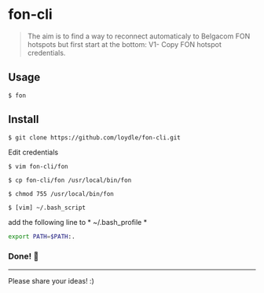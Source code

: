 
# fon-cli 
 >  The aim is to find a way to reconnect automaticaly to Belgacom FON hotspots but first start at the bottom: V1- Copy FON hotspot credentials.


## Usage
 `$ fon`  


## Install 

`$ git clone https://github.com/loydle/fon-cli.git`

Edit credentials

`$ vim fon-cli/fon`

`$ cp fon-cli/fon /usr/local/bin/fon `

`$ chmod 755 /usr/local/bin/fon`

`$ [vim] ~/.bash_script`

add the following line to * ~/.bash_profile *

```bash
export PATH=$PATH:.

```
 
 ### Done! :beers:
 ------------

Please share your ideas! :)

